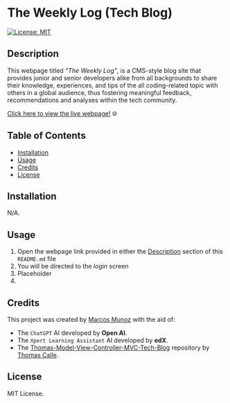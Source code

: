 # The Weekly Log (Tech Blog)

[![License: MIT](https://img.shields.io/badge/License-MIT-blue.svg)](https://opensource.org/licenses/MIT)

## Description

This webpage titled _"The Weekly Log"_, is a CMS-style blog site that provides junior and senior developers alike from all backgrounds to share their knowledge, experiences, and tips of the all coding-related topic  with others in a global audience, thus fostering meaningful feedback, recommendations and analyses within the tech community.

[Click here to view the live webpage!](placeholderLink)  🌐

## Table of Contents

* [Installation](#installation)
* [Usage](#usage)
* [Credits](#credits)
* [License](#license)

## Installation

N/A.

## Usage

1. Open the webpage link provided in either the [Description](#description) section of this `README.md` file
2. You will be directed to the _login_ screen
3. Placeholder
4. 

## Credits

This project was created by [Marcos Munoz](https://github.com/marcusmr15) with the aid of:

* The `ChatGPT` AI developed by __Open AI__.
* The `Xpert Learning Assistant` AI developed by __edX__.
* The [Thomas-Model-View-Controller-MVC-Tech-Blog](https://github.com/ThomasCalle/Thomas-Model-View-Controller-MVC-Tech-Blog) repository by [Thomas Calle](https://github.com/ThomasCalle).

## License

MIT License.
